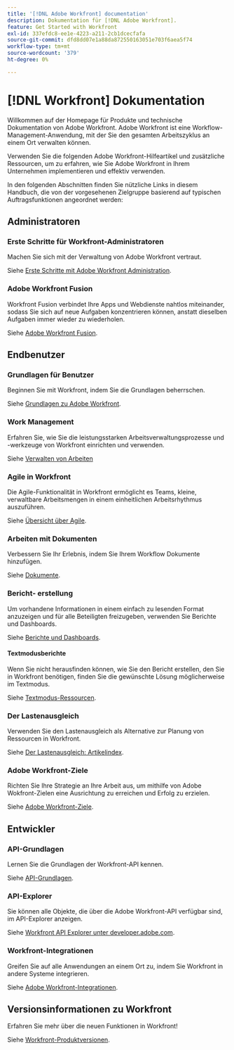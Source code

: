 ```yaml
---
title: '[!DNL Adobe Workfront] documentation'
description: Dokumentation für [!DNL Adobe Workfront].
feature: Get Started with Workfront
exl-id: 337efdc8-ee1e-4223-a211-2cb1dcecfafa
source-git-commit: dfd8dd07e1a88da872550163051e703f6aea5f74
workflow-type: tm+mt
source-wordcount: '379'
ht-degree: 0%

---
```


# [!DNL Workfront] Dokumentation

Willkommen auf der Homepage für Produkte und technische Dokumentation von Adobe Workfront. Adobe Workfront ist eine Workflow-Management-Anwendung, mit der Sie den gesamten Arbeitszyklus an einem Ort verwalten können.

Verwenden Sie die folgenden Adobe Workfront-Hilfeartikel und zusätzliche Ressourcen, um zu erfahren, wie Sie Adobe Workfront in Ihrem Unternehmen implementieren und effektiv verwenden.

In den folgenden Abschnitten finden Sie nützliche Links in diesem Handbuch, die von der vorgesehenen Zielgruppe basierend auf typischen Auftragsfunktionen angeordnet werden:

## Administratoren

### Erste Schritte für Workfront-Administratoren

Machen Sie sich mit der Verwaltung von Adobe Workfront vertraut.

Siehe [Erste Schritte mit Adobe Workfront Administration](/help/quicksilver/administration-and-setup/get-started-wf-administration/get-started-with-wf-administration.md).

### Adobe Workfront Fusion

Workfront Fusion verbindet Ihre Apps und Webdienste nahtlos miteinander, sodass Sie sich auf neue Aufgaben konzentrieren können, anstatt dieselben Aufgaben immer wieder zu wiederholen.

Siehe [Adobe Workfront Fusion](/help/quicksilver/workfront-fusion/workfront-fusion-2.md).

## Endbenutzer

### Grundlagen für Benutzer

Beginnen Sie mit Workfront, indem Sie die Grundlagen beherrschen.

Siehe [Grundlagen zu Adobe Workfront](/help/quicksilver/workfront-basics/workfront-basics.md).

### Work Management

Erfahren Sie, wie Sie die leistungsstarken Arbeitsverwaltungsprozesse und -werkzeuge von Workfront einrichten und verwenden.

Siehe [Verwalten von Arbeiten](/help/quicksilver/manage-work/manage-work.md)


### Agile in Workfront

Die Agile-Funktionalität in Workfront ermöglicht es Teams, kleine, verwaltbare Arbeitsmengen in einem einheitlichen Arbeitsrhythmus auszuführen.

Siehe [Übersicht über Agile](/help/quicksilver/agile/agile-overview.md).

### Arbeiten mit Dokumenten

Verbessern Sie Ihr Erlebnis, indem Sie Ihrem Workflow Dokumente hinzufügen.

Siehe [Dokumente](/help/quicksilver/documents/documents-overview.md).

### Bericht- erstellung

Um vorhandene Informationen in einem einfach zu lesenden Format anzuzeigen und für alle Beteiligten freizugeben, verwenden Sie Berichte und Dashboards.

Siehe [Berichte und Dashboards](/help/quicksilver/reports-and-dashboards/reports-and-dashboards-overview.md).

#### Textmodusberichte

Wenn Sie nicht herausfinden können, wie Sie den Bericht erstellen, den Sie in Workfront benötigen, finden Sie die gewünschte Lösung möglicherweise im Textmodus.

Siehe [Textmodus-Ressourcen](/help/quicksilver/reports-and-dashboards/reports/text-mode/text-mode-resources.md).

### Der Lastenausgleich

Verwenden Sie den Lastenausgleich als Alternative zur Planung von Ressourcen in Workfront.

Siehe [Der Lastenausgleich: Artikelindex](/help/quicksilver/resource-mgmt/workload-balancer/workload-balancer.md).

### Adobe Workfront-Ziele

Richten Sie Ihre Strategie an Ihre Arbeit aus, um mithilfe von Adobe Wokfront-Zielen eine Ausrichtung zu erreichen und Erfolg zu erzielen.

Siehe [Adobe Workfront-Ziele](/help/quicksilver/workfront-goals/workfront-goals.md).

## Entwickler

### API-Grundlagen

Lernen Sie die Grundlagen der Workfront-API kennen.

Siehe [API-Grundlagen](/help/quicksilver/wf-api/general/api-basics.md).

### API-Explorer

Sie können alle Objekte, die über die Adobe Workfront-API verfügbar sind, im API-Explorer anzeigen.

Siehe [Workfront API Explorer unter developer.adobe.com](https://developer.adobe.com/workfront/api-explorer/).

### Workfront-Integrationen

Greifen Sie auf alle Anwendungen an einem Ort zu, indem Sie Workfront in andere Systeme integrieren.

Siehe [Adobe Workfront-Integrationen](/help/quicksilver/workfront-integrations-and-apps/workfront-integrations.md).

## Versionsinformationen zu Workfront

Erfahren Sie mehr über die neuen Funktionen in Workfront!

Siehe [Workfront-Produktversionen](/help/quicksilver/product-announcements/product-releases/product-releases.md).